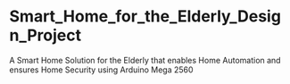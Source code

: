 # Smart_Home_for_the_Elderly_Design_Project
 A Smart Home Solution for the Elderly that enables Home Automation and ensures Home Security using Arduino Mega 2560

